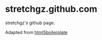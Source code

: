 # stretchgz.github.com

stretchgz's github page.

Adapted from [html5boilerplate](https://github.com/h5bp/html5-boilerplate)